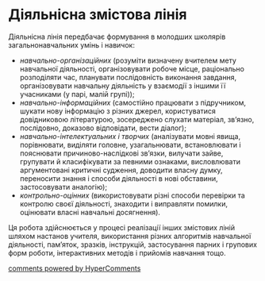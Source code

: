 <div id="hypercomments_widget" class="js-hypercomments-widget invisible"></div>

Діяльнісна змістова лінія
=============================================
<p>Діяльнісна лінія передбачає формування в молодших школярів загальнонавчальних умінь і навичок:
<ul type="disc">
<li><i>навчально-організаційних</i> (розуміти визначену вчителем мету навчальної діяльності, організовувати робоче місце, раціонально розподіляти час, планувати послідовність виконання завдання, організовувати навчальну діяльність у взаємодії з іншими її учасниками (у парі, малій групі));</li>
<li><i> навчально-інформаційних</i> (самостійно працювати з підручником, шукати нову інформацію з різних джерел, користуватися довідниковою літературою, зосереджено слухати матеріал, зв’язно, послідовно, доказово відповідати, вести діалог);</li>
<li><i>навчально-інтелектуальних і творчих </i> (аналізувати мовні явища, порівнювати, виділяти головне, узагальнювати, встановлювати і пояснювати причиново-наслідкові зв’язки, вилучати зайве, групувати й класифікувати за певними ознаками, висловлювати аргументовані критичні судження, доводити власну думку, переносити знання і способи діяльності в нові обставини, застосовувати аналогію);</li>
<li><i>контрольно-оцінних</i> (використовувати різні способи перевірки та контролю своєї діяльності, знаходити і виправляти помилки,  оцінювати власні навчальні досягнення). </li>
</ul>
</p>
<p>Ця робота здійснюється у процесі реалізації інших змістових ліній шляхом настанов учителя, використання різних алгоритмів навчальної діяльності, пам’яток, зразків, інструкцій, застосування парних і групових форм роботи, інтерактивних методів і прийомів навчання тощо.</p>

<div class="js-hypercomments-container">
<a href="http://hypercomments.com" class="hc-link" title="comments widget">comments powered by HyperComments</a>
</div>
